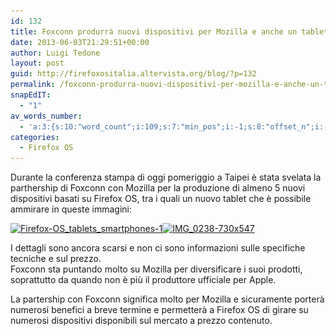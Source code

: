 ```yaml
---
id: 132
title: Foxconn produrrà nuovi dispositivi per Mozilla e anche un tablet!!
date: 2013-06-03T21:29:51+00:00
author: Luigi Tedone
layout: post
guid: http://firefoxositalia.altervista.org/blog/?p=132
permalink: /foxconn-produrra-nuovi-dispositivi-per-mozilla-e-anche-un-tablet/
snapEdIT:
  - "1"
av_words_number:
  - 'a:3:{s:10:"word_count";i:109;s:7:"min_pos";i:-1;s:8:"offset_n";i:-1;}'
categories:
  - Firefox OS
---
```

Durante la conferenza stampa di oggi pomeriggio a Taipei è stata svelata la parthership di Foxconn con Mozilla per la produzione di almeno 5 nuovi dispositivi basati su Firefox OS, tra i quali un nuovo tablet che è possibile ammirare in queste immagini:

[<img loading="lazy" class="aligncenter size-full wp-image-133" alt="Firefox-OS_tablets_smartphones-1" src="/wp-content/uploads/2013/06/Firefox-OS_tablets_smartphones-11.jpg?resize=750%2C500" width="750" height="500" srcset="/wp-content/uploads/2013/06/Firefox-OS_tablets_smartphones-11.jpg?w=3456 3456w, /wp-content/uploads/2013/06/Firefox-OS_tablets_smartphones-11.jpg?resize=300%2C200 300w, /wp-content/uploads/2013/06/Firefox-OS_tablets_smartphones-11.jpg?resize=1024%2C682 1024w, /wp-content/uploads/2013/06/Firefox-OS_tablets_smartphones-11.jpg?w=1500 1500w, /wp-content/uploads/2013/06/Firefox-OS_tablets_smartphones-11.jpg?w=2250 2250w" sizes="(max-width: 750px) 100vw, 750px" data-recalc-dims="1" />](/wp-content/uploads/2013/06/Firefox-OS_tablets_smartphones-11.jpg)[<img loading="lazy" class="aligncenter size-full wp-image-134" alt="IMG_0238-730x547" src="/wp-content/uploads/2013/06/IMG_0238-730x5471.jpg?resize=730%2C547" width="730" height="547" srcset="/wp-content/uploads/2013/06/IMG_0238-730x5471.jpg?resize=730%2C5471 730w, /wp-content/uploads/2013/06/IMG_0238-730x5471.jpg?resize=300%2C224 300w" sizes="(max-width: 730px) 100vw, 730px" data-recalc-dims="1" />](/wp-content/uploads/2013/06/IMG_0238-730x5471.jpg)

I dettagli sono ancora scarsi e non ci sono informazioni sulle specifiche tecniche e sul prezzo.  
Foxconn sta puntando molto su Mozilla per diversificare i suoi prodotti, soprattutto da quando non è più il produttore ufficiale per Apple.

La partership con Foxconn significa molto per Mozilla e sicuramente porterà numerosi benefici a breve termine e permetterà a Firefox OS di girare su numerosi dispositivi disponibili sul mercato a prezzo contenuto.